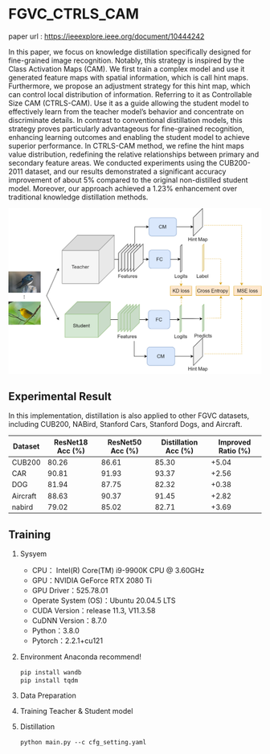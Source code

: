 # FGVC_CTRLS_CAM
paper url : https://ieeexplore.ieee.org/document/10444242

In this paper, we focus on knowledge distillation specifically designed for fine-grained image recognition. Notably, this strategy is inspired by the Class Activation Maps (CAM). We first train a complex model and use it generated feature maps with spatial information, which is call hint maps. Furthermore, we propose an adjustment strategy for this hint map, which can control local distribution of information. Referring to it as Controllable Size CAM (CTRLS-CAM). Use it as a guide allowing the student model to effectively learn from the teacher model’s behavior and concentrate on discriminate details. In contrast to conventional distillation models, this strategy proves particularly advantageous for fine-grained recognition, enhancing learning outcomes and enabling the student model to achieve superior performance. In CTRLS-CAM method, we refine the hint maps value distribution, redefining the relative relationships between primary and secondary feature areas. We conducted experiments using the CUB200-2011 dataset, and our results demonstrated a significant accuracy improvement of about 5% compared to the original non-distilled student model. Moreover, our approach achieved a 1.23% enhancement over traditional knowledge distillation methods.

![framework](./imgs/structure.png)

## Experimental Result
In this implementation, distillation is also applied to other FGVC datasets, including CUB200, NABird, Stanford Cars, Stanford Dogs, and Aircraft.

| Dataset   | ResNet18 Acc (%) | ResNet50 Acc (%) | Distillation Acc (%) | Improved Ratio (%) |
|-----------|------------------|------------------|----------------------|--------------------|
| CUB200    | 80.26            | 86.61            | 85.30                | +5.04              |
| CAR       | 90.81            | 91.93            | 93.37                | +2.56              |
| DOG       | 81.94            | 87.75            | 82.32                | +0.38              |
| Aircraft  | 88.63            | 90.37            | 91.45                | +2.82              |
| nabird    | 79.02            | 85.02            | 82.71                | +3.69              |

## Training
1. Sysyem
   - CPU： Intel(R) Core(TM) i9-9900K CPU @ 3.60GHz
   - GPU：NVIDIA GeForce RTX 2080 Ti 
   - GPU Driver：525.78.01
   - Operate System (OS)：Ubuntu 20.04.5 LTS
   - CUDA Version：release 11.3, V11.3.58
   - CuDNN Version：8.7.0
   - Python：3.8.0
   - Pytorch：2.2.1+cu121
2. Environment
   Anaconda recommend!
   ```
   pip install wandb
   pip install tqdm
   ```
3. Data Preparation
   
4. Training Teacher & Student model
   
5. Distillation
   ```
   python main.py --c cfg_setting.yaml
   ```
